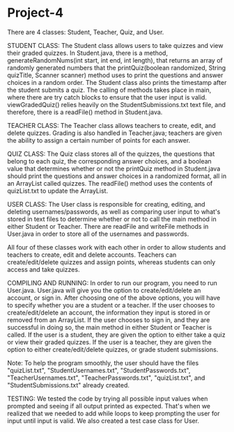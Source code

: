 # Project-4
There are 4 classes: Student, Teacher, Quiz, and User.

STUDENT CLASS: The Student class allows users to take quizzes and view their graded quizzes. In Student.java, there is a method, generateRandomNums(int start, int end, int length), that returns an array of randomly generated numbers that the printQuiz(boolean randomized, String quizTitle, Scanner scanner) method uses to print the questions and answer choices in a random order. The Student class also prints the timestamp after the student submits a quiz. The calling of methods takes place in main, where there are try catch blocks to ensure that the user input is valid. viewGradedQuiz() relies heavily on the StudentSubmissions.txt text file, and therefore, there is a readFile() method in Student.java.

TEACHER CLASS: The Teacher class allows teachers to create, edit, and delete quizzes. Grading is also handled in Teacher.java; teachers are given the ability to assign a certain number of points for each answer. 

QUIZ CLASS: The Quiz class stores all of the quizzes, the questions that belong to each quiz, the corresponding answer choices, and a boolean value that determines whether or not the printQuiz method in Student.java should print the questions and answer choices in a randomized format, all in an ArrayList called quizzes. The readFile() method uses the contents of quizList.txt to update the ArrayList.

USER CLASS: The User class is responsible for creating, editing, and deleting usernames/passwords, as well as comparing user input to what's stored in text files to determine whether or not to call the main method in either Student or Teacher. There are readFile and writeFile methods in User.java in order to store all of the usernames and passwords.

All four of these classes work with each other in order to allow students and teachers to create, edit and delete accounts. Teachers can create/edit/delete quizzes and assign points, whereas students can only access and take quizzes.

COMPILING AND RUNNING: In order to run our program, you need to run User.java. User.java will give you the option to create/edit/delete an account, or sign in. After choosing one of the above options, you will have to specify whether you are a student or a teacher. If the user chooses to create/edit/delete an account, the information they input is stored in or removed from an ArrayList. If the user chooses to sign in, and they are successful in doing so, the main method in either Student or Teacher is called. If the user is a student, they are given the option to either take a quiz or view their graded quizzes. If the user is a teacher, they are given the option to either create/edit/delete quizzes, or grade student submissions. 

Note: To help the program smoothly, the user should have the files "quizList.txt", "StudentUsernames.txt", "StudentPasswords.txt", "TeacherUsernames.txt", "TeacherPasswords.txt", "quizList.txt", and "StudentSubmissions.txt" already created. 

TESTING: We tested the code by trying all possible input values when prompted and seeing if all output printed as expected. That's when we realized that we needed to add while loops to keep prompting the user for input until input is valid. We also created a test case class for User.
